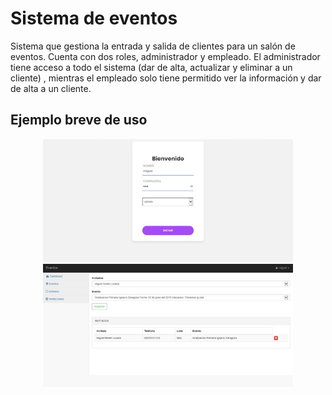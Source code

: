 # Sistema de eventos
Sistema que gestiona la entrada y salida de clientes para un salón de eventos. Cuenta con dos roles, administrador y empleado. El administrador tiene acceso a todo el sistema (dar de alta, actualizar  y eliminar a un cliente) , mientras el empleado solo tiene permitido ver la información y dar de alta a un cliente.

## Ejemplo breve de uso

<p float="left" align="middle">
  <img src="/Java/ControlEventos/src/img1.jpg" width="400" hspace="10"/>
  <img src="/Java/ControlEventos/src/img2.jpg" width="400" hspace="10"/>
</p>

